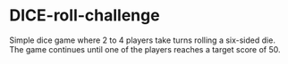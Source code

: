 # DICE-roll-challenge
Simple dice game where 2 to 4 players take turns rolling a six-sided die. The game continues until one of the players reaches a target score of 50.
